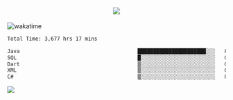 <h1 align="center">
  <img src="https://readme-typing-svg.herokuapp.com/?font=Righteous&size=35&center=true&vCenter=true&width=500&height=70&duration=4000&lines=Hi!+%F0%9F%91%8B+I%27m+Ali%20Osman!;" />
</h1>


![wakatime](https://wakatime.com/share/@aliosmanoktar/3a8ffe71-6da4-4964-913b-2f09afbe53bf.svg?cache=none)
<!--START_SECTION:waka-->

```txt
Total Time: 3,677 hrs 17 mins

Java                                      ██████████████████████░░░   88.43 %
SQL                                       █░░░░░░░░░░░░░░░░░░░░░░░░   04.27 %
Dart                                      ▒░░░░░░░░░░░░░░░░░░░░░░░░   01.89 %
XML                                       ▒░░░░░░░░░░░░░░░░░░░░░░░░   01.19 %
C#                                        ▒░░░░░░░░░░░░░░░░░░░░░░░░   00.79 %
```

<!--END_SECTION:waka-->

<img src="https://profile-counter.glitch.me/aliosmanoktar/count.svg" />

